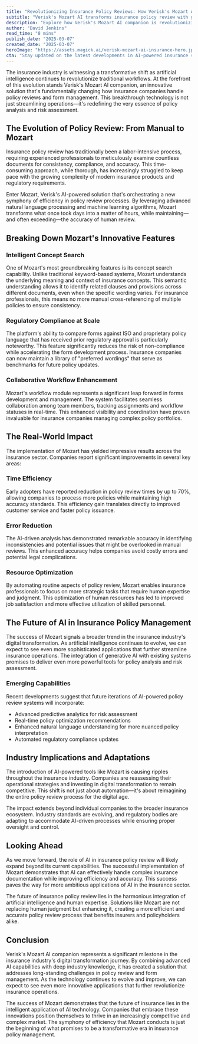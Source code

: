 ```yaml
---
title: "Revolutionizing Insurance Policy Reviews: How Verisk's Mozart AI Companion is Reshaping the Industry"
subtitle: "Verisk's Mozart AI transforms insurance policy review with groundbreaking automation"
description: "Explore how Verisk's Mozart AI companion is revolutionizing insurance policy reviews with advanced AI capabilities, drastically reducing review times while enhancing accuracy and efficiency. Learn about the significant impact of Mozart's innovations and the transformative shift it heralds for the insurance industry."
author: "David Jenkins"
read_time: "8 mins"
publish_date: "2025-03-07"
created_date: "2025-03-07"
heroImage: "https://assets.magick.ai/verisk-mozart-ai-insurance-hero.jpg"
cta: "Stay updated on the latest developments in AI-powered insurance solutions! Follow us on LinkedIn for exclusive insights into how technologies like Mozart are transforming the industry."
---
```


The insurance industry is witnessing a transformative shift as artificial intelligence continues to revolutionize traditional workflows. At the forefront of this evolution stands Verisk's Mozart AI companion, an innovative solution that's fundamentally changing how insurance companies handle policy reviews and form management. This breakthrough technology is not just streamlining operations—it's redefining the very essence of policy analysis and risk assessment.

## The Evolution of Policy Review: From Manual to Mozart

Insurance policy review has traditionally been a labor-intensive process, requiring experienced professionals to meticulously examine countless documents for consistency, compliance, and accuracy. This time-consuming approach, while thorough, has increasingly struggled to keep pace with the growing complexity of modern insurance products and regulatory requirements.

Enter Mozart, Verisk's AI-powered solution that's orchestrating a new symphony of efficiency in policy review processes. By leveraging advanced natural language processing and machine learning algorithms, Mozart transforms what once took days into a matter of hours, while maintaining—and often exceeding—the accuracy of human review.

## Breaking Down Mozart's Innovative Features

### Intelligent Concept Search

One of Mozart's most groundbreaking features is its concept search capability. Unlike traditional keyword-based systems, Mozart understands the underlying meaning and context of insurance concepts. This semantic understanding allows it to identify related clauses and provisions across different documents, even when the specific wording varies. For insurance professionals, this means no more manual cross-referencing of multiple policies to ensure consistency.

### Regulatory Compliance at Scale

The platform's ability to compare forms against ISO and proprietary policy language that has received prior regulatory approval is particularly noteworthy. This feature significantly reduces the risk of non-compliance while accelerating the form development process. Insurance companies can now maintain a library of "preferred wordings" that serve as benchmarks for future policy updates.

### Collaborative Workflow Enhancement

Mozart's workflow module represents a significant leap forward in forms development and management. The system facilitates seamless collaboration among team members, tracking assignments and workflow statuses in real-time. This enhanced visibility and coordination have proven invaluable for insurance companies managing complex policy portfolios.

## The Real-World Impact

The implementation of Mozart has yielded impressive results across the insurance sector. Companies report significant improvements in several key areas:

### Time Efficiency

Early adopters have reported reduction in policy review times by up to 70%, allowing companies to process more policies while maintaining high accuracy standards. This efficiency gain translates directly to improved customer service and faster policy issuance.

### Error Reduction

The AI-driven analysis has demonstrated remarkable accuracy in identifying inconsistencies and potential issues that might be overlooked in manual reviews. This enhanced accuracy helps companies avoid costly errors and potential legal complications.

### Resource Optimization

By automating routine aspects of policy review, Mozart enables insurance professionals to focus on more strategic tasks that require human expertise and judgment. This optimization of human resources has led to improved job satisfaction and more effective utilization of skilled personnel.

## The Future of AI in Insurance Policy Management

The success of Mozart signals a broader trend in the insurance industry's digital transformation. As artificial intelligence continues to evolve, we can expect to see even more sophisticated applications that further streamline insurance operations. The integration of generative AI with existing systems promises to deliver even more powerful tools for policy analysis and risk assessment.

### Emerging Capabilities

Recent developments suggest that future iterations of AI-powered policy review systems will incorporate:

- Advanced predictive analytics for risk assessment
- Real-time policy optimization recommendations
- Enhanced natural language understanding for more nuanced policy interpretation
- Automated regulatory compliance updates

## Industry Implications and Adaptations

The introduction of AI-powered tools like Mozart is causing ripples throughout the insurance industry. Companies are reassessing their operational strategies and investing in digital transformation to remain competitive. This shift is not just about automation—it's about reimagining the entire policy review process for the digital age.

The impact extends beyond individual companies to the broader insurance ecosystem. Industry standards are evolving, and regulatory bodies are adapting to accommodate AI-driven processes while ensuring proper oversight and control.

## Looking Ahead

As we move forward, the role of AI in insurance policy review will likely expand beyond its current capabilities. The successful implementation of Mozart demonstrates that AI can effectively handle complex insurance documentation while improving efficiency and accuracy. This success paves the way for more ambitious applications of AI in the insurance sector.

The future of insurance policy review lies in the harmonious integration of artificial intelligence and human expertise. Solutions like Mozart are not replacing human judgment but enhancing it, creating a more efficient and accurate policy review process that benefits insurers and policyholders alike.

## Conclusion

Verisk's Mozart AI companion represents a significant milestone in the insurance industry's digital transformation journey. By combining advanced AI capabilities with deep industry knowledge, it has created a solution that addresses long-standing challenges in policy review and form management. As the technology continues to evolve and improve, we can expect to see even more innovative applications that further revolutionize insurance operations.

The success of Mozart demonstrates that the future of insurance lies in the intelligent application of AI technology. Companies that embrace these innovations position themselves to thrive in an increasingly competitive and complex market. The symphony of efficiency that Mozart conducts is just the beginning of what promises to be a transformative era in insurance policy management.